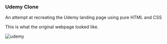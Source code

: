 ### Udemy Clone
An attempt at recreating the Udemy landing page using pure HTML and CSS

This is what the original webpage looked like.


![udemy](https://user-images.githubusercontent.com/70502261/204179058-5d9c2f85-a19f-4f9c-aa8b-03ed44c2a6f2.png)
